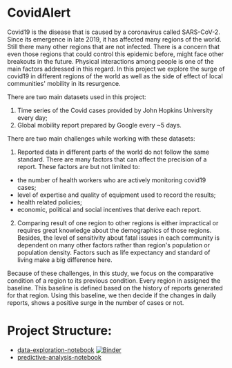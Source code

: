 # CovidAlert
Covid19 is the disease that is caused by a coronavirus called SARS-CoV-2. Since its emergence in late 2019, it has affected many regions of the world. Still there many other regions that are not infected. There is a concern that even those regions that could control this epidemic before, might face other breakouts in the future. Physical interactions among people is one of the main factors addressed in this regard. In this project we explore the surge of covid19 in different regions of the world as well as the side of effect of local communities' mobility in its resurgence.

There are two main datasets used in this project:
1) Time series of the Covid cases provided by John Hopkins University every day;
2) Global mobility report prepared by Google every ~5 days.

There are two main challenges while working with these datasets:
1) Reported data in different parts of the world do not follow the same standard. There are many factors that can affect the precision of a report. These factors are but not limited to: 
* the number of health workers who are actively monitoring covid19 cases; 
* level of expertise  and quality of equipment used to record the results; 
* health related policies;
* economic, political and social incentives that derive each report.
2) Comparing result of one region to other regions is either impractical or requires great knowledge about the demographics of those regions. Besides, the level of sensitivity about fatal issues in each community is dependent on many other factors rather than region's population or population density. Factors such as life expectancy and standard of living make a big difference here. 

Because of these challenges, in this study, we focus on the comparative condition of a region to its previous condition. Every region in assigned the baseline. This baseline is defined based on the history of reports generated for that region. Using this baseline, we then decide if the changes in daily reports, shows a positive surge in the number of cases or not.

# Project Structure:
* [data-exploration-notebook](https://nbviewer.jupyter.org/github/abtkod/covid19/blob/master/data-exploration.ipynb) 
[![Binder](https://mybinder.org/badge_logo.svg)](https://mybinder.org/v2/gh/abtkod/covid19/master?filepath=data-exploration.ipynb)
* [predictive-analysis-notebook](https://nbviewer.jupyter.org/github/abtkod/covid19/blob/master/predictive-analysis.ipynb)
